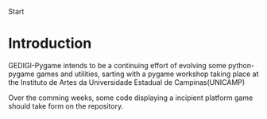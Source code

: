 Start

# Introduction #

GEDIGI-Pygame intends to be a continuing effort of evolving some python-pygame games and utilities, sarting with a pygame workshop taking place at the Instituto de Artes da Universidade Estadual de Campinas(UNICAMP)

Over the comming weeks, some code displaying a incipient platform game should take form on the repository.
